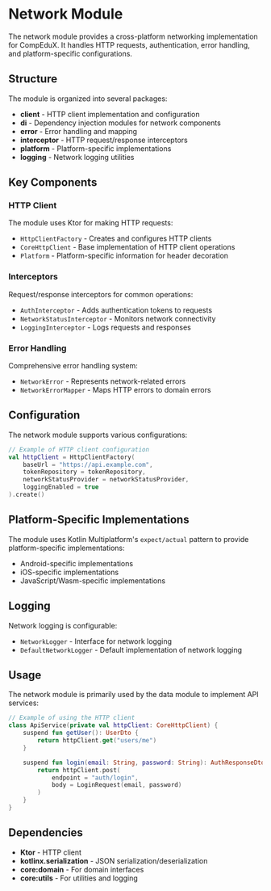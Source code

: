 # Network Module

The network module provides a cross-platform networking implementation for CompEduX. It handles HTTP requests,
authentication, error handling, and platform-specific configurations.

## Structure

The module is organized into several packages:

- **client** - HTTP client implementation and configuration
- **di** - Dependency injection modules for network components
- **error** - Error handling and mapping
- **interceptor** - HTTP request/response interceptors
- **platform** - Platform-specific implementations
- **logging** - Network logging utilities

## Key Components

### HTTP Client

The module uses Ktor for making HTTP requests:

- `HttpClientFactory` - Creates and configures HTTP clients
- `CoreHttpClient` - Base implementation of HTTP client operations
- `Platform` - Platform-specific information for header decoration

### Interceptors

Request/response interceptors for common operations:

- `AuthInterceptor` - Adds authentication tokens to requests
- `NetworkStatusInterceptor` - Monitors network connectivity
- `LoggingInterceptor` - Logs requests and responses

### Error Handling

Comprehensive error handling system:

- `NetworkError` - Represents network-related errors
- `NetworkErrorMapper` - Maps HTTP errors to domain errors

## Configuration

The network module supports various configurations:

```kotlin
// Example of HTTP client configuration
val httpClient = HttpClientFactory(
    baseUrl = "https://api.example.com",
    tokenRepository = tokenRepository,
    networkStatusProvider = networkStatusProvider,
    loggingEnabled = true
).create()
```

## Platform-Specific Implementations

The module uses Kotlin Multiplatform's `expect/actual` pattern to provide platform-specific implementations:

- Android-specific implementations
- iOS-specific implementations
- JavaScript/Wasm-specific implementations

## Logging

Network logging is configurable:

- `NetworkLogger` - Interface for network logging
- `DefaultNetworkLogger` - Default implementation of network logging

## Usage

The network module is primarily used by the data module to implement API services:

```kotlin
// Example of using the HTTP client
class ApiService(private val httpClient: CoreHttpClient) {
    suspend fun getUser(): UserDto {
        return httpClient.get("users/me")
    }

    suspend fun login(email: String, password: String): AuthResponseDto {
        return httpClient.post(
            endpoint = "auth/login",
            body = LoginRequest(email, password)
        )
    }
}
```

## Dependencies

- **Ktor** - HTTP client
- **kotlinx.serialization** - JSON serialization/deserialization
- **core:domain** - For domain interfaces
- **core:utils** - For utilities and logging
